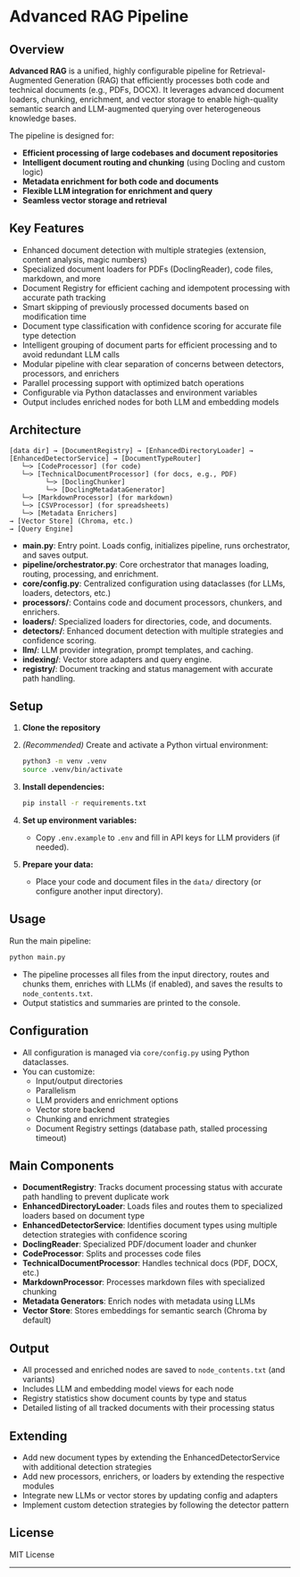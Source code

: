 # Advanced RAG Pipeline

## Overview

**Advanced RAG** is a unified, highly configurable pipeline for Retrieval-Augmented Generation (RAG) that efficiently processes both code and technical documents (e.g., PDFs, DOCX). It leverages advanced document loaders, chunking, enrichment, and vector storage to enable high-quality semantic search and LLM-augmented querying over heterogeneous knowledge bases.

The pipeline is designed for:

- **Efficient processing of large codebases and document repositories**
- **Intelligent document routing and chunking** (using Docling and custom logic)
- **Metadata enrichment for both code and documents**
- **Flexible LLM integration for enrichment and query**
- **Seamless vector storage and retrieval**

## Key Features

- Enhanced document detection with multiple strategies (extension, content analysis, magic numbers)
- Specialized document loaders for PDFs (DoclingReader), code files, markdown, and more
- Document Registry for efficient caching and idempotent processing with accurate path tracking
- Smart skipping of previously processed documents based on modification time
- Document type classification with confidence scoring for accurate file type detection
- Intelligent grouping of document parts for efficient processing and to avoid redundant LLM calls
- Modular pipeline with clear separation of concerns between detectors, processors, and enrichers
- Parallel processing support with optimized batch operations
- Configurable via Python dataclasses and environment variables
- Output includes enriched nodes for both LLM and embedding models

## Architecture

```mermaid
[data dir] → [DocumentRegistry] → [EnhancedDirectoryLoader] → [EnhancedDetectorService] → [DocumentTypeRouter]
   └─> [CodeProcessor] (for code)
   └─> [TechnicalDocumentProcessor] (for docs, e.g., PDF)
         └─> [DoclingChunker]
         └─> [DoclingMetadataGenerator]
   └─> [MarkdownProcessor] (for markdown)
   └─> [CSVProcessor] (for spreadsheets)
   └─> [Metadata Enrichers]
→ [Vector Store] (Chroma, etc.)
→ [Query Engine]
```

- **main.py**: Entry point. Loads config, initializes pipeline, runs orchestrator, and saves output.
- **pipeline/orchestrator.py**: Core orchestrator that manages loading, routing, processing, and enrichment.
- **core/config.py**: Centralized configuration using dataclasses (for LLMs, loaders, detectors, etc.)
- **processors/**: Contains code and document processors, chunkers, and enrichers.
- **loaders/**: Specialized loaders for directories, code, and documents.
- **detectors/**: Enhanced document detection with multiple strategies and confidence scoring.
- **llm/**: LLM provider integration, prompt templates, and caching.
- **indexing/**: Vector store adapters and query engine.
- **registry/**: Document tracking and status management with accurate path handling.

## Setup

1. **Clone the repository**
2. *(Recommended)* Create and activate a Python virtual environment:

   ```bash
   python3 -m venv .venv
   source .venv/bin/activate
   ```
3. **Install dependencies:**

   ```bash
   pip install -r requirements.txt
   ```
4. **Set up environment variables:**
   - Copy `.env.example` to `.env` and fill in API keys for LLM providers (if needed).

5. **Prepare your data:**
   - Place your code and document files in the `data/` directory (or configure another input directory).

## Usage

Run the main pipeline:

```bash
python main.py
```

- The pipeline processes all files from the input directory, routes and chunks them, enriches with LLMs (if enabled), and saves the results to `node_contents.txt`.
- Output statistics and summaries are printed to the console.

## Configuration

- All configuration is managed via `core/config.py` using Python dataclasses.
- You can customize:
  - Input/output directories
  - Parallelism
  - LLM providers and enrichment options
  - Vector store backend
  - Chunking and enrichment strategies
  - Document Registry settings (database path, stalled processing timeout)

## Main Components

- **DocumentRegistry**: Tracks document processing status with accurate path handling to prevent duplicate work
- **EnhancedDirectoryLoader**: Loads files and routes them to specialized loaders based on document type
- **EnhancedDetectorService**: Identifies document types using multiple detection strategies with confidence scoring
- **DoclingReader**: Specialized PDF/document loader and chunker
- **CodeProcessor**: Splits and processes code files
- **TechnicalDocumentProcessor**: Handles technical docs (PDF, DOCX, etc.)
- **MarkdownProcessor**: Processes markdown files with specialized chunking
- **Metadata Generators**: Enrich nodes with metadata using LLMs
- **Vector Store**: Stores embeddings for semantic search (Chroma by default)

## Output

- All processed and enriched nodes are saved to `node_contents.txt` (and variants)
- Includes LLM and embedding model views for each node
- Registry statistics show document counts by type and status
- Detailed listing of all tracked documents with their processing status

## Extending

- Add new document types by extending the EnhancedDetectorService with additional detection strategies
- Add new processors, enrichers, or loaders by extending the respective modules
- Integrate new LLMs or vector stores by updating config and adapters
- Implement custom detection strategies by following the detector pattern

## License
MIT License

---
